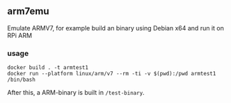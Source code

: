 ## arm7emu
Emulate ARMV7, for example build an binary using Debian x64 and run it on RPi ARM

### usage

```
docker build . -t armtest1
docker run --platform linux/arm/v7 --rm -ti -v $(pwd):/pwd armtest1 /bin/bash
```

After this, a ARM-binary is built in `/test-binary`.
